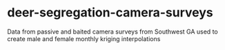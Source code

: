 # deer-segregation-camera-surveys
Data from passive and baited camera surveys from Southwest GA used to create male and female monthly kriging interpolations
